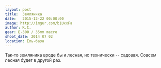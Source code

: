 ```yaml
---
layout: post
title:  Земляника
date:   2015-12-22 00:00:00
image: http://imgur.com/b1UxxFa
author: К.С.
gear: E-300 / 35mm macro
shoot_date: 2014 07 02
location: Ёль-база
---
```


Так-то земляника вроде бы и лесная, но технически -- садовая. Совсем лесная будет в другой раз.
